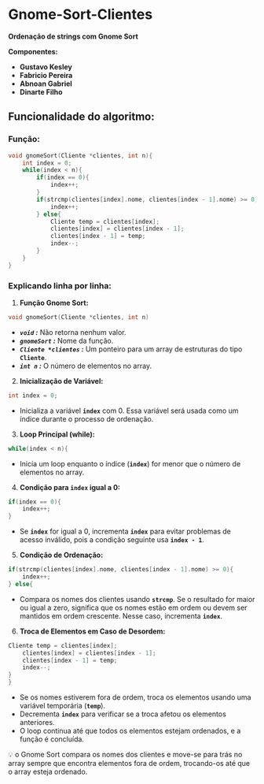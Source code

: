 # Gnome-Sort-Clientes
**Ordenação de strings com Gnome Sort**

**Componentes:**

* **Gustavo Kesley**
* **Fabricio Pereira**
* **Abnoan Gabriel**
* **Dinarte Filho**


## Funcionalidade do algoritmo:

### Função:

```c
void gnomeSort(Cliente *clientes, int n){
    int index = 0;
    while(index < n){
        if(index == 0){
            index++;
        }
        if(strcmp(clientes[index].nome, clientes[index - 1].nome) >= 0){
            index++;
        } else{
            Cliente temp = clientes[index];
            clientes[index] = clientes[index - 1];
            clientes[index - 1] = temp;
            index--;
        }
    }
}
```

### Explicando linha por linha:

1. **Função Gnome Sort:**

```c
void gnomeSort(Cliente *clientes, int n)
```

- ***`void` :*** Não retorna nenhum valor.
- ***`gnomeSort` :*** Nome da função.
- ***`Cliente *clientes` :*** Um ponteiro para um array de estruturas do tipo **`Cliente`**.
- ***`int n` :*** O número de elementos no array.

2. **Inicialização de Variável:**

```c
int index = 0;
```

- Inicializa a variável **`index`** com 0. Essa variável será usada como um índice durante o processo de ordenação.

3. **Loop Principal (while):**

```c
while(index < n){
```

- Inicia um loop enquanto o índice (**`index`**) for menor que o número de elementos no array.

4. **Condição para `index` igual a 0:**

```c
if(index == 0){
    index++;
}
```

- Se **`index`** for igual a 0, incrementa **`index`** para evitar problemas de acesso inválido, pois a condição seguinte usa **`index - 1`**.

5. **Condição de Ordenação:**

```c
if(strcmp(clientes[index].nome, clientes[index - 1].nome) >= 0){
    index++;
} else{
```

- Compara os nomes dos clientes usando **`strcmp`**. Se o resultado for maior ou igual a zero, significa que os nomes estão em ordem ou devem ser mantidos em ordem crescente. Nesse caso, incrementa **`index`**.

6. **Troca de Elementos em Caso de Desordem:**

```c
Cliente temp = clientes[index];
    clientes[index] = clientes[index - 1];
    clientes[index - 1] = temp;
    index--;
}
}
```

- Se os nomes estiverem fora de ordem, troca os elementos usando uma variável temporária (**`temp`**).
- Decrementa **`index`** para verificar se a troca afetou os elementos anteriores.
- O loop continua até que todos os elementos estejam ordenados, e a função é concluída.

<aside>
💡 o Gnome Sort compara os nomes dos clientes e move-se para trás no array sempre que encontra elementos fora de ordem, trocando-os até que o array esteja ordenado.

</aside>
